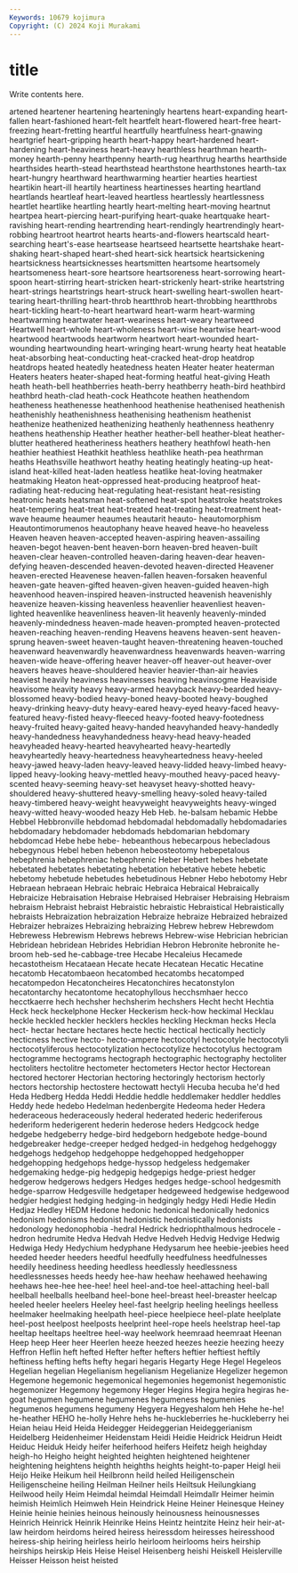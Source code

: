 ```yaml
---
Keywords: 10679 kojimura
Copyright: (C) 2024 Koji Murakami
---
```


# title

Write contents here.



artened heartener heartening hearteningly
heartens heart-expanding heart-fallen heart-fashioned heart-felt heartfelt heart-flowered heart-free heart-freezing heart-fretting
heartful heartfully heartfulness heart-gnawing heartgrief heart-gripping hearth heart-happy heart-hardened heart-hardening
heart-heaviness heart-heavy hearthless hearthman hearth-money hearth-penny hearthpenny hearth-rug hearthrug hearths
hearthside hearthsides hearth-stead hearthstead hearthstone hearthstones hearth-tax heart-hungry hearthward hearthwarming
heartier hearties heartiest heartikin heart-ill heartily heartiness heartinesses hearting heartland
heartlands heartleaf heart-leaved heartless heartlessly heartlessness heartlet heartlike heartling heartly
heart-melting heart-moving heartnut heartpea heart-piercing heart-purifying heart-quake heartquake heart-ravishing heart-rending
heartrending heart-rendingly heartrendingly heart-robbing heartroot heartrot hearts hearts-and-flowers heartscald heart-searching
heart's-ease heartsease heartseed heartsette heartshake heart-shaking heart-shaped heart-shed heart-sick heartsick
heartsickening heartsickness heartsicknesses heartsmitten heartsome heartsomely heartsomeness heart-sore heartsore heartsoreness
heart-sorrowing heart-spoon heart-stirring heart-stricken heart-strickenly heart-strike heartstring heart-strings heartstrings heart-struck
heart-swelling heart-swollen heart-tearing heart-thrilling heart-throb heartthrob heart-throbbing heartthrobs heart-tickling heart-to-heart
heartward heart-warm heart-warming heartwarming heartwater heart-weariness heart-weary heartweed Heartwell heart-whole
heart-wholeness heart-wise heartwise heart-wood heartwood heartwoods heartworm heartwort heart-wounded heart-wounding
heartwounding heart-wringing heart-wrung hearty heat heatable heat-absorbing heat-conducting heat-cracked heat-drop
heatdrop heatdrops heated heatedly heatedness heaten Heater heater heaterman Heaters
heaters heater-shaped heat-forming heatful heat-giving Heath heath heath-bell heathberries heath-berry
heathberry heath-bird heathbird heathbrd heath-clad heath-cock Heathcote heathen heathendom heatheness
heathenesse heathenhood heathenise heathenised heathenish heathenishly heathenishness heathenising heathenism heathenist
heathenize heathenized heathenizing heathenly heathenness heathenry heathens heathenship Heather heather
heather-bell heather-bleat heather-blutter heathered heatheriness heathers heathery heathfowl heath-hen heathier
heathiest Heathkit heathless heathlike heath-pea heathrman heaths Heathsville heathwort heathy
heating heatingly heating-up heat-island heat-killed heat-laden heatless heatlike heat-loving heatmaker
heatmaking Heaton heat-oppressed heat-producing heatproof heat-radiating heat-reducing heat-regulating heat-resistant heat-resisting
heatronic heats heatsman heat-softened heat-spot heatstroke heatstrokes heat-tempering heat-treat heat-treated
heat-treating heat-treatment heat-wave heaume heaumer heaumes heautarit heauto- heautomorphism Heautontimorumenos
heautophany heave heaved heave-ho heaveless Heaven heaven heaven-accepted heaven-aspiring heaven-assailing
heaven-begot heaven-bent heaven-born heaven-bred heaven-built heaven-clear heaven-controlled heaven-daring heaven-dear heaven-defying
heaven-descended heaven-devoted heaven-directed Heavener heaven-erected Heavenese heaven-fallen heaven-forsaken heavenful heaven-gate
heaven-gifted heaven-given heaven-guided heaven-high heavenhood heaven-inspired heaven-instructed heavenish heavenishly heavenize
heaven-kissing heavenless heavenlier heavenliest heaven-lighted heavenlike heavenliness heaven-lit heavenly heavenly-minded
heavenly-mindedness heaven-made heaven-prompted heaven-protected heaven-reaching heaven-rending Heavens heavens heaven-sent heaven-sprung
heaven-sweet heaven-taught heaven-threatening heaven-touched heavenward heavenwardly heavenwardness heavenwards heaven-warring heaven-wide
heave-offering heaver heaver-off heaver-out heaver-over heavers heaves heave-shouldered heavier heavier-than-air
heavies heaviest heavily heaviness heavinesses heaving heavinsogme Heaviside heavisome heavity
heavy heavy-armed heavyback heavy-bearded heavy-blossomed heavy-bodied heavy-boned heavy-booted heavy-boughed heavy-drinking
heavy-duty heavy-eared heavy-eyed heavy-faced heavy-featured heavy-fisted heavy-fleeced heavy-footed heavy-footedness heavy-fruited
heavy-gaited heavy-handed heavyhanded heavy-handedly heavy-handedness heavyhandedness heavy-head heavy-headed heavyheaded heavy-hearted
heavyhearted heavy-heartedly heavyheartedly heavy-heartedness heavyheartedness heavy-heeled heavy-jawed heavy-laden heavy-leaved heavy-lidded
heavy-limbed heavy-lipped heavy-looking heavy-mettled heavy-mouthed heavy-paced heavy-scented heavy-seeming heavy-set heavyset
heavy-shotted heavy-shouldered heavy-shuttered heavy-smelling heavy-soled heavy-tailed heavy-timbered heavy-weight heavyweight heavyweights
heavy-winged heavy-witted heavy-wooded heazy Heb Heb. he-balsam hebamic Hebbe Hebbel
Hebbronville hebdomad hebdomadal hebdomadally hebdomadaries hebdomadary hebdomader hebdomads hebdomarian hebdomary
hebdomcad Hebe hebe hebe- hebeanthous hebecarpous hebecladous hebegynous Hebel heben
hebenon hebeosteotomy hebepetalous hebephrenia hebephreniac hebephrenic Heber Hebert hebes hebetate
hebetated hebetates hebetating hebetation hebetative hebete hebetic hebetomy hebetude hebetudes
hebetudinous Hebner Hebo hebotomy Hebr Hebraean hebraean Hebraic hebraic Hebraica
Hebraical Hebraically Hebraicize Hebraisation Hebraise Hebraised Hebraiser Hebraising Hebraism hebraism
Hebraist hebraist Hebraistic hebraistic Hebraistical Hebraistically hebraists Hebraization hebraization Hebraize
hebraize Hebraized hebraized Hebraizer hebraizes Hebraizing hebraizing Hebrew hebrew Hebrewdom
Hebrewess Hebrewism Hebrews hebrews Hebrew-wise Hebrician hebrician Hebridean hebridean Hebrides
Hebridian Hebron Hebronite hebronite he-broom heb-sed he-cabbage-tree Hecabe Hecaleius Hecamede
hecastotheism Hecataean Hecate hecate Hecatean Hecatic Hecatine hecatomb Hecatombaeon hecatombed
hecatombs hecatomped hecatompedon Hecatoncheires Hecatonchires hecatonstylon hecatontarchy hecatontome hecatophyllous hecchsmhaer
hecco hecctkaerre hech hechsher hechsherim hechshers Hecht hecht Hechtia Heck
heck heckelphone Hecker Heckerism heck-how heckimal Hecklau heckle heckled heckler
hecklers heckles heckling Heckman hecks Hecla hect- hectar hectare hectares
hecte hectic hectical hectically hecticly hecticness hective hecto- hecto-ampere hectocotyl
hectocotyle hectocotyli hectocotyliferous hectocotylization hectocotylize hectocotylus hectogram hectogramme hectograms hectograph
hectographic hectography hectoliter hectoliters hectolitre hectometer hectometers Hector hector Hectorean
hectored hectorer Hectorian hectoring hectoringly hectorism hectorly hectors hectorship hectostere
hectowatt hectyli Hecuba hecuba he'd hed Heda Hedberg Hedda Heddi
Heddie heddle heddlemaker heddler heddles Heddy hede hedebo Hedelman hedenbergite
Hedeoma heder Hedera hederaceous hederaceously hederal hederated hederic hederiferous hederiform
hederigerent hederin hederose heders Hedgcock hedge hedgebe hedgeberry hedge-bird hedgeborn
hedgebote hedge-bound hedgebreaker hedge-creeper hedged hedged-in hedgehog hedgehoggy hedgehogs hedgehop
hedgehoppe hedgehopped hedgehopper hedgehopping hedgehops hedge-hyssop hedgeless hedgemaker hedgemaking hedge-pig
hedgepig hedgepigs hedge-priest hedger hedgerow hedgerows hedgers Hedges hedges hedge-school
hedgesmith hedge-sparrow Hedgesville hedgetaper hedgeweed hedgewise hedgewood hedgier hedgiest hedging
hedging-in hedgingly hedgy Hedi Hedie Hedin Hedjaz Hedley HEDM Hedone
hedonic hedonical hedonically hedonics hedonism hedonisms hedonist hedonistic hedonistically hedonists
hedonology hedonophobia -hedral Hedrick hedriophthalmous hedrocele -hedron hedrumite Hedva Hedvah
Hedve Hedveh Hedvig Hedvige Hedwig Hedwiga Hedy Hedychium hedyphane Hedysarum
hee heebie-jeebies heed heeded heeder heeders heedful heedfully heedfulness heedfulnesses
heedily heediness heeding heedless heedlessly heedlessness heedlessnesses heeds heedy hee-haw
heehaw heehawed heehawing heehaws hee-hee hee-hee! heel heel-and-toe heel-attaching heel-ball
heelball heelballs heelband heel-bone heel-breast heel-breaster heelcap heeled heeler heelers
Heeley heel-fast heelgrip heeling heelings heelless heelmaker heelmaking heelpath heel-piece
heelpiece heel-plate heelplate heel-post heelpost heelposts heelprint heel-rope heels heelstrap
heel-tap heeltap heeltaps heeltree heel-way heelwork heemraad heemraat Heenan Heep
heep Heer heer Heerlen heeze heezed heezes heezie heezing heezy
Heffron Heflin heft hefted Hefter hefter hefters heftier heftiest heftily
heftiness hefting hefts hefty hegari hegaris Hegarty Hege Hegel Hegeleos
Hegelian hegelian Hegelianism hegelianism Hegelianize Hegelizer hegemon Hegemone hegemonic hegemonical
hegemonies hegemonist hegemonistic hegemonizer Hegemony hegemony Heger Hegins Hegira hegira
hegiras he-goat hegumen hegumene hegumenes hegumeness hegumenies hegumenos hegumens hegumeny
Hegyera Hegyeshalom heh Hehe he-he! he-heather HEHO he-holly Hehre hehs
he-huckleberries he-huckleberry hei Heian heiau Heid Heida Heidegger Heideggerian Heideggerianism
Heidelberg Heidenheimer Heidenstam Heidi Heidie Heidrick Heidrun Heidt Heiduc Heiduk
Heidy heifer heiferhood heifers Heifetz heigh heighday heigh-ho Heigho height
heighted heighten heightened heightener heightening heightens heighth heighths heights height-to-paper
Heigl heii Heijo Heike Heikum heil Heilbronn heild heiled Heiligenschein
Heiligenscheine heiling Heilman Heilner heils Heiltsuk Heilungkiang Heilwood heily Heim
Heimdal heimdal Heimdall Heimdallr Heimer heimin heimish Heimlich Heimweh Hein
Heindrick Heine Heiner Heinesque Heiney Heinie heinie heinies heinous heinously
heinousness heinousnesses Heinrich Heinrick Heinrik Heinrike Heins Heintz heintzite Heinz
heir heir-at-law heirdom heirdoms heired heiress heiressdom heiresses heiresshood heiress-ship
heiring heirless heirlo heirloom heirlooms heirs heirship heirships heirskip Heis
Heise Heisel Heisenberg heishi Heiskell Heislerville Heisser Heisson heist heisted
